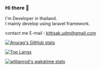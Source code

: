 ### Hi there 👋

I'm Developer in thailand. <br>
I mainly develop using laravel framework.

contact me
E-mail : kittisak.udm@gmail.com

[![Anurag's GitHub stats](https://github-readme-stats.vercel.app/api?username=ThisIsZuka&count_private=true&show_icons=true&theme=radical)](https://github.com/anuraghazra/github-readme-stats) 


[![Top Langs](https://github-readme-stats.vercel.app/api/top-langs/?username=ThisIsZuka&show_icons=true&theme=radical&layout=compact&count-private=true)](https://github.com/anuraghazra/github-readme-stats)

[![willianrod's wakatime stats](https://github-readme-stats.vercel.app/api/wakatime?username=ThisIsZuka&layout=compact)](https://github.com/anuraghazra/github-readme-stats)



<!--
**ThisIsZuka/ThisIsZuka** is a ✨ _special_ ✨ repository because its `README.md` (this file) appears on your GitHub profile.



Here are some ideas to get you started:

- 🔭 I’m currently working on ...
- 🌱 I’m currently learning ...
- 👯 I’m looking to collaborate on ...
- 🤔 I’m looking for help with ...
- 💬 Ask me about ...
- 📫 How to reach me: ...
- 😄 Pronouns: ...
- ⚡ Fun fact: ...
-->

